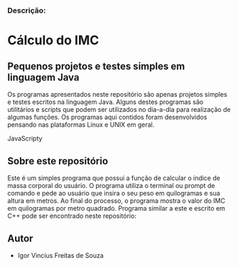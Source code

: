 


## 

### Descrição:

  

# Cálculo do IMC
## Pequenos projetos e testes simples em linguagem Java
Os programas apresentados neste repositório são apenas projetos simples e testes escritos na linguagem Java.
Alguns destes programas são utilitários e scripts que podem ser utilizados no dia-a-dia para realização de algumas funções.
Os programas aqui contidos foram desenvolvidos pensando nas plataformas Linux e UNIX em geral.


JavaScripty
## Sobre este repositório

Este é um simples programa que possui a função de calcular o índice de massa corporal do usuário.
O programa utiliza o terminal ou prompt de comando e pede ao usuário que insira o seu peso em quilogramas e sua altura em metros.
Ao final do processo, o programa mostra o valor do IMC em quilogramas por metro quadrado.
Programa similar a este e escrito em C++ pode ser encontrado neste repositório:

## Autor

* Igor Vincius Freitas de Souza
